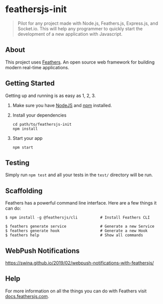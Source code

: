 # feathersjs-init

> Pilot for any project made with Node.js, Feathers.js, Express.js, and Socket.io. This will help any programmer to quickly start the development of a new application with Javascript.

## About

This project uses [Feathers](http://feathersjs.com). An open source web framework for building modern real-time applications.

## Getting Started

Getting up and running is as easy as 1, 2, 3.

1. Make sure you have [NodeJS](https://nodejs.org/) and [npm](https://www.npmjs.com/) installed.
2. Install your dependencies

    ```
    cd path/to/feathersjs-init
    npm install
    ```

3. Start your app

    ```
    npm start
    ```

## Testing

Simply run `npm test` and all your tests in the `test/` directory will be run.

## Scaffolding

Feathers has a powerful command line interface. Here are a few things it can do:

```
$ npm install -g @feathersjs/cli          # Install Feathers CLI

$ feathers generate service               # Generate a new Service
$ feathers generate hook                  # Generate a new Hook
$ feathers help                           # Show all commands
```
## WebPush Notifications

https://swina.github.io/2019/02/webpush-notifications-with-feathersjs/

## Help

For more information on all the things you can do with Feathers visit [docs.feathersjs.com](http://docs.feathersjs.com).
